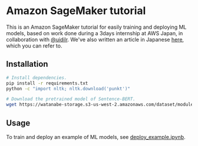 # Amazon SageMaker tutorial

This is an Amazon SageMaker tutorial for easily training and deploying ML models, based on work done during a 3days internship at AWS Japan, in collaboration with [@uidilr](https://github.com/uidilr). We've also written an article in Japanese [here](https://qiita.com/ku2482/items/af187b427d941dee7ca0), which you can refer to.

## Installation

```bash
# Install dependencies.
pip install -r requirements.txt
python -c "import nltk; nltk.download('punkt')"

# Download the pretrained model of Sentence-BERT.
wget https://watanabe-storage.s3-us-west-2.amazonaws.com/dataset/modules.pickle -P source_dir
```

## Usage

To train and deploy an example of ML models, see [deploy_example.ipynb](https://github.com/ku2482/sagemaker-tutorial/blob/master/deploy_example.ipynb).
